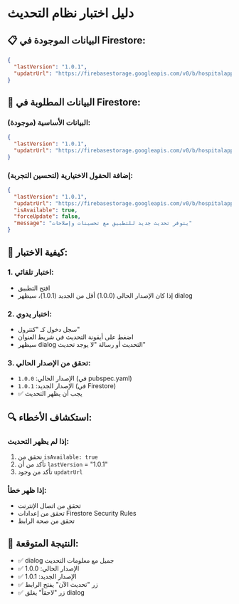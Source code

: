 # دليل اختبار نظام التحديث

## 📋 البيانات الموجودة في Firestore:
```json
{
  "lastVersion": "1.0.1",
  "updatrUrl": "https://firebasestorage.googleapis.com/v0/b/hospitalapp-681f1.firebasestorage.app/o/app-release.apk?alt=media&token=2c1460ee-633d-4ef0-8e59-00faaa8f6ff5"
}
```

## 🔧 البيانات المطلوبة في Firestore:

### **البيانات الأساسية (موجودة):**
```json
{
  "lastVersion": "1.0.1",
  "updatrUrl": "https://firebasestorage.googleapis.com/v0/b/hospitalapp-681f1.firebasestorage.app/o/app-release.apk?alt=media&token=2c1460ee-633d-4ef0-8e59-00faaa8f6ff5"
}
```

### **إضافة الحقول الاختيارية (لتحسين التجربة):**
```json
{
  "lastVersion": "1.0.1",
  "updatrUrl": "https://firebasestorage.googleapis.com/v0/b/hospitalapp-681f1.firebasestorage.app/o/app-release.apk?alt=media&token=2c1460ee-633d-4ef0-8e59-00faaa8f6ff5",
  "isAvailable": true,
  "forceUpdate": false,
  "message": "يتوفر تحديث جديد للتطبيق مع تحسينات وإصلاحات"
}
```

## 🧪 كيفية الاختبار:

### **1. اختبار تلقائي:**
- افتح التطبيق
- إذا كان الإصدار الحالي (1.0.0) أقل من الجديد (1.0.1)، سيظهر dialog

### **2. اختبار يدوي:**
- سجل دخول كـ "كنترول"
- اضغط على أيقونة التحديث في شريط العنوان
- سيظهر dialog التحديث أو رسالة "لا يوجد تحديث"

### **3. تحقق من الإصدار الحالي:**
- الإصدار الحالي: `1.0.0` (في pubspec.yaml)
- الإصدار الجديد: `1.0.1` (في Firestore)
- ✅ يجب أن يظهر التحديث

## 🔍 استكشاف الأخطاء:

### **إذا لم يظهر التحديث:**
1. تحقق من `isAvailable: true`
2. تأكد من أن `lastVersion` = "1.0.1"
3. تأكد من وجود `updatrUrl`

### **إذا ظهر خطأ:**
- تحقق من اتصال الإنترنت
- تحقق من إعدادات Firestore Security Rules
- تحقق من صحة الرابط

## 📱 النتيجة المتوقعة:
- ✅ dialog جميل مع معلومات التحديث
- ✅ الإصدار الحالي: 1.0.0
- ✅ الإصدار الجديد: 1.0.1
- ✅ زر "تحديث الآن" يفتح الرابط
- ✅ زر "لاحقاً" يغلق dialog

